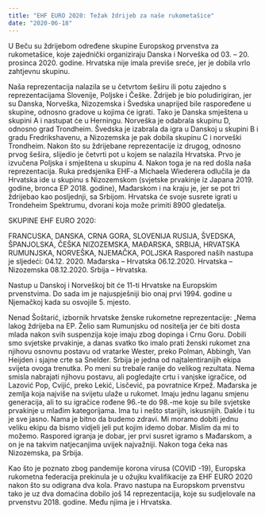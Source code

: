 ```yaml
---
title: "EHF EURO 2020: Težak ždrijeb za naše rukometašice"
date: "2020-06-18"
---
```


U Beču su ždrijebom određene skupine Europskog prvenstva za rukometašice, koje zajednički organiziraju Danska i Norveška od 03. – 20. prosinca 2020. godine. Hrvatska nije imala previše sreće, jer je dobila vrlo zahtjevnu skupinu.

Naša reprezentacija nalazila se u četvrtom šeširu ili potu zajedno s reprezentacijama Slovenije, Poljske i Češke. Ždrijeb je bio poludirigiran, jer su Danska, Norveška, Nizozemska i Švedska unaprijed bile raspoređene u skupine, odnosno gradove u kojima će igrati. Tako je Danska smještena u skupini A i nastupat će u Herningu. Norveška je odabrala skupinu D, odnosno grad Trondheim. Švedska je izabrala da igra u Danskoj u skupini B i gradu Fredrikshavenu, a Nizozemska je pak dobila skupinu C i norveški Trondheim. Nakon što su ždrijebane reprezentacije iz drugog, odnosno prvog šešira, slijedio je četvrti pot u kojem se nalazila Hrvatska. Prvo je izvučena Poljska i smještena u skupinu 4. Nakon toga je na red došla naša reprezentacija. Ruka predsjenika EHF-a Michaela Wiederera odlučila je da Hrvatska ide u skupinu s Nizozemskom (svjetske prvakinje iz Japana 2019. godine, bronca EP 2018. godine), Mađarskom i na kraju je, jer se pot tri ždrijebao kao posljednji, sa Srbijom. Hrvatska će svoje susrete igrati u Trondeheim Spektrumu, dvorani koja može primiti 8900 gledatelja.

SKUPINE EHF EURO 2020:

FRANCUSKA, DANSKA, CRNA GORA, SLOVENIJA
RUSIJA, ŠVEDSKA, ŠPANJOLSKA, ČEŠKA
NIZOZEMSKA, MAĐARSKA, SRBIJA, HRVATSKA
RUMUNJSKA, NORVEŠKA, NJEMAČKA, POLJSKA
Raspored naših nastupa je sljedeći:
04.12. 2020. Mađarska – Hrvatska
06.12.2020. Hrvatska – Nizozemska
08.12.2020. Srbija – Hrvatska.

Nastup u Danskoj i Norveškoj bit će 11-ti Hrvatske na Europskim prvenstvima. Do sada im je najuspješniji bio onaj prvi 1994. godine u Njemačkoj kada su osvojile 5. mjesto.

Nenad Šoštarić, izbornik hrvatske ženske rukometne reprezentacije:
„Nema lakog ždrijeba na EP. Želio sam Rumunjsku od nositelja jer će biti dosta mlada nakon svih suspenzija koje imaju zbog dopinga i Crnu Goru. Dobili smo svjetske prvakinje, a danas svatko tko imalo prati ženski rukomet zna njihovu osnovnu postavu od vratarke Wester, preko Polman, Abbingh, Van Heijden i sjajne crte sa Snelder. Srbija je jedna od najtalentiranijih ekipa svijeta ovoga trenutka. Po meni su trebale ranije do velikog rezultata. Nema smisla nabrajati njihovu postavu, ali pogledajte crtu i vanjske igračice, od Lazović Pop, Cvijić, preko Lekić, Lisčević, pa povratnice Krpež. Mađarska je zemlja koja najviše na svijetu ulaže u rukomet. Imaju jednu laganu smjenu generacija, ali to su igračice rođene 96.-te do 98.-me koje su bile svjetske prvakinje u mlađim kategorijama. Ima tu i nešto starijih, iskusnijih. Dakle i tu je sve jasno. Nama je bitno da budemo zdravi. Mi moramo dobiti jednu veliku ekipu da bismo vidjeli jeli put kojim idemo dobar. Mislim da mi to možemo. Raspored igranja je dobar, jer prvi susret igramo s Mađarskom, a on je na takvim natjecanjima uvijek najvažniji. Nakon toga čeka nas Nizozemska, pa Srbija.

Kao što je poznato zbog pandemije korona virusa (COVID -19), Europska rukometna federacija prekinula je u ožujku kvalifikacije za EHF EURO 2020 nakon što su odigrana dva kola. Pravo nastupa na Europskom prvenstvu tako je uz dva domaćina dobilo još 14 reprezentacija, koje su sudjelovale na prvenstvu 2018. godine. Među njima je i Hrvatska.
